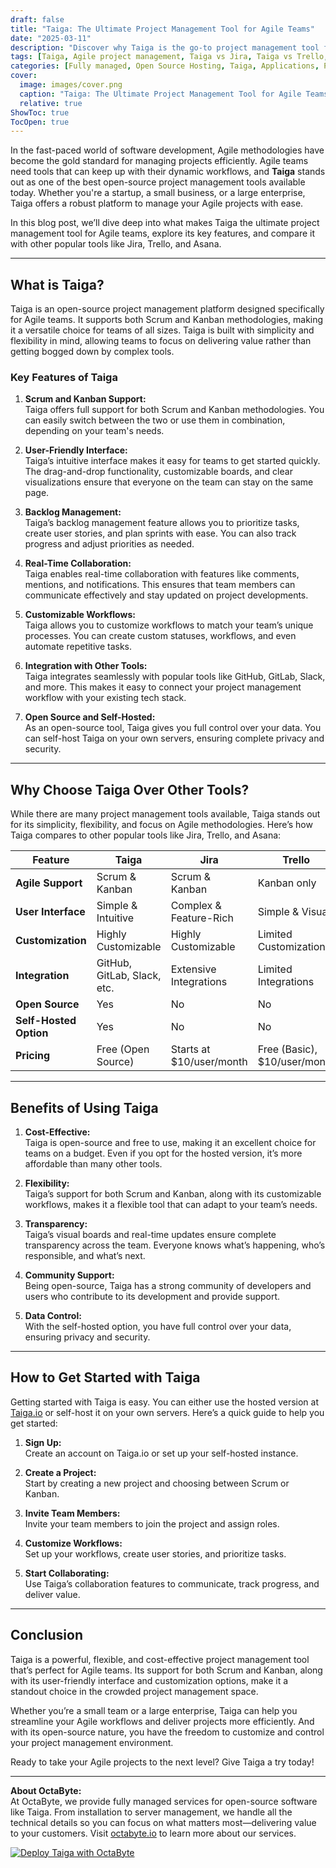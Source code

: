 ```yaml
---
draft: false
title: "Taiga: The Ultimate Project Management Tool for Agile Teams"
date: "2025-03-11"
description: "Discover why Taiga is the go-to project management tool for Agile teams. Learn about its features, benefits, and how it compares to other popular tools like Jira, Trello, and Asana. Perfect for teams looking to streamline their Agile workflows."
tags: [Taiga, Agile project management, Taiga vs Jira, Taiga vs Trello, Taiga vs Asana, open source project management, Agile tools, Taiga features, Taiga benefits, project management software]
categories: [Fully managed, Open Source Hosting, Taiga, Applications, Project Management]
cover:
  image: images/cover.png
  caption: "Taiga: The Ultimate Project Management Tool for Agile Teams"
  relative: true
ShowToc: true
TocOpen: true
---
```



In the fast-paced world of software development, Agile methodologies have become the gold standard for managing projects efficiently. Agile teams need tools that can keep up with their dynamic workflows, and **Taiga** stands out as one of the best open-source project management tools available today. Whether you're a startup, a small business, or a large enterprise, Taiga offers a robust platform to manage your Agile projects with ease.

In this blog post, we’ll dive deep into what makes Taiga the ultimate project management tool for Agile teams, explore its key features, and compare it with other popular tools like Jira, Trello, and Asana.

---

## What is Taiga?

Taiga is an open-source project management platform designed specifically for Agile teams. It supports both Scrum and Kanban methodologies, making it a versatile choice for teams of all sizes. Taiga is built with simplicity and flexibility in mind, allowing teams to focus on delivering value rather than getting bogged down by complex tools.

### Key Features of Taiga

1. **Scrum and Kanban Support:**  
   Taiga offers full support for both Scrum and Kanban methodologies. You can easily switch between the two or use them in combination, depending on your team's needs.

2. **User-Friendly Interface:**  
   Taiga’s intuitive interface makes it easy for teams to get started quickly. The drag-and-drop functionality, customizable boards, and clear visualizations ensure that everyone on the team can stay on the same page.

3. **Backlog Management:**  
   Taiga’s backlog management feature allows you to prioritize tasks, create user stories, and plan sprints with ease. You can also track progress and adjust priorities as needed.

4. **Real-Time Collaboration:**  
   Taiga enables real-time collaboration with features like comments, mentions, and notifications. This ensures that team members can communicate effectively and stay updated on project developments.

5. **Customizable Workflows:**  
   Taiga allows you to customize workflows to match your team’s unique processes. You can create custom statuses, workflows, and even automate repetitive tasks.

6. **Integration with Other Tools:**  
   Taiga integrates seamlessly with popular tools like GitHub, GitLab, Slack, and more. This makes it easy to connect your project management workflow with your existing tech stack.

7. **Open Source and Self-Hosted:**  
   As an open-source tool, Taiga gives you full control over your data. You can self-host Taiga on your own servers, ensuring complete privacy and security.

---

## Why Choose Taiga Over Other Tools?

While there are many project management tools available, Taiga stands out for its simplicity, flexibility, and focus on Agile methodologies. Here’s how Taiga compares to other popular tools like Jira, Trello, and Asana:

| Feature                | Taiga                          | Jira                           | Trello                         | Asana                          |
|------------------------|--------------------------------|--------------------------------|--------------------------------|--------------------------------|
| **Agile Support**      | Scrum & Kanban                 | Scrum & Kanban                 | Kanban only                    | Limited Agile support          |
| **User Interface**     | Simple & Intuitive             | Complex & Feature-Rich         | Simple & Visual                | Clean & Modern                 |
| **Customization**      | Highly Customizable            | Highly Customizable            | Limited Customization          | Moderate Customization         |
| **Integration**        | GitHub, GitLab, Slack, etc.    | Extensive Integrations         | Limited Integrations           | Extensive Integrations         |
| **Open Source**        | Yes                            | No                             | No                             | No                             |
| **Self-Hosted Option** | Yes                            | No                             | No                             | No                             |
| **Pricing**            | Free (Open Source)             | Starts at $10/user/month       | Free (Basic), $10/user/month   | Free (Basic), $10.99/user/month|

---

## Benefits of Using Taiga

1. **Cost-Effective:**  
   Taiga is open-source and free to use, making it an excellent choice for teams on a budget. Even if you opt for the hosted version, it’s more affordable than many other tools.

2. **Flexibility:**  
   Taiga’s support for both Scrum and Kanban, along with its customizable workflows, makes it a flexible tool that can adapt to your team’s needs.

3. **Transparency:**  
   Taiga’s visual boards and real-time updates ensure complete transparency across the team. Everyone knows what’s happening, who’s responsible, and what’s next.

4. **Community Support:**  
   Being open-source, Taiga has a strong community of developers and users who contribute to its development and provide support.

5. **Data Control:**  
   With the self-hosted option, you have full control over your data, ensuring privacy and security.

---

## How to Get Started with Taiga

Getting started with Taiga is easy. You can either use the hosted version at [Taiga.io](https://taiga.io) or self-host it on your own servers. Here’s a quick guide to help you get started:

1. **Sign Up:**  
   Create an account on Taiga.io or set up your self-hosted instance.

2. **Create a Project:**  
   Start by creating a new project and choosing between Scrum or Kanban.

3. **Invite Team Members:**  
   Invite your team members to join the project and assign roles.

4. **Customize Workflows:**  
   Set up your workflows, create user stories, and prioritize tasks.

5. **Start Collaborating:**  
   Use Taiga’s collaboration features to communicate, track progress, and deliver value.

---

## Conclusion

Taiga is a powerful, flexible, and cost-effective project management tool that’s perfect for Agile teams. Its support for both Scrum and Kanban, along with its user-friendly interface and customization options, make it a standout choice in the crowded project management space.

Whether you’re a small team or a large enterprise, Taiga can help you streamline your Agile workflows and deliver projects more efficiently. And with its open-source nature, you have the freedom to customize and control your project management environment.

Ready to take your Agile projects to the next level? Give Taiga a try today!

---

**About OctaByte:**  
At OctaByte, we provide fully managed services for open-source software like Taiga. From installation to server management, we handle all the technical details so you can focus on what matters most—delivering value to your customers. Visit [octabyte.io](https://octabyte.io) to learn more about our services.

[![Deploy Taiga with OctaByte](/images/deploy-on-octabyte.png)](https://octabyte.io/fully-managed-open-source-services/applications/project-management/taiga)